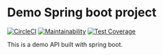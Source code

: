 # Demo Spring boot project
[![CircleCI](https://circleci.com/gh/malmike/DemoSpringApplication.svg?style=svg)](https://circleci.com/gh/malmike/DemoSpringApplication)
[![Maintainability](https://api.codeclimate.com/v1/badges/42560be30c5278a9c5a8/maintainability)](https://codeclimate.com/github/malmike/DemoSpringApplication/maintainability)
[![Test Coverage](https://api.codeclimate.com/v1/badges/42560be30c5278a9c5a8/test_coverage)](https://codeclimate.com/github/malmike/DemoSpringApplication/test_coverage)

This is a demo API built with spring boot.